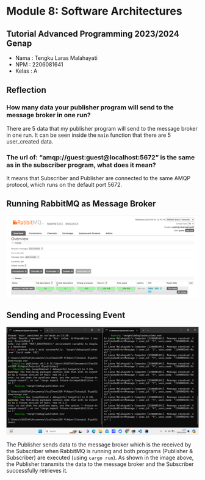 # Module 8: Software Architectures
## Tutorial Advanced Programming 2023/2024 Genap

* Nama  : Tengku Laras Malahayati
* NPM   : 2206081641
* Kelas : A

## Reflection
### How many data your publisher program will send to the message broker in one run?

There are 5 data that my publisher program will send to the message broker in one run. It can be seen inside the `main` function that there are 5 user_created data.

### The url of: “amqp://guest:guest@localhost:5672” is the same as in the subscriber program, what does it mean?

It means that Subscriber and Publisher are connected to the same AMQP protocol, which runs on the default port 5672.

## Running RabbitMQ as Message Broker

![RabbitMQ as Message Broker](image/RabbitMQ.png)

## Sending and Processing Event

![Sending and Processing Event](image/sending%20request.png)

The Publisher sends data to the message broker which is the received by the Subscriber when RabbitMQ is running and both programs (Publisher & Subscriber) are executed (using `cargo run`). As shown in the image above, the Publisher transmits the data to the message broker and the Subscriber successfully retrieves it.